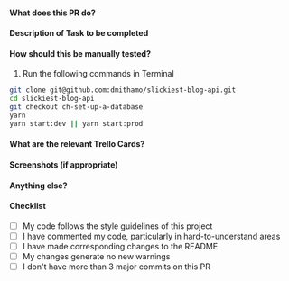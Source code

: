 #### What does this PR do?

#### Description of Task to be completed

#### How should this be manually tested?

1. Run the following commands in Terminal

```bash
git clone git@github.com:dmithamo/slickiest-blog-api.git
cd slickiest-blog-api
git checkout ch-set-up-a-database
yarn
yarn start:dev || yarn start:prod
```

#### What are the relevant Trello Cards?

#### Screenshots (if appropriate)

#### Anything else?

#### Checklist

- [ ] My code follows the style guidelines of this project
- [ ] I have commented my code, particularly in hard-to-understand areas
- [ ] I have made corresponding changes to the README
- [ ] My changes generate no new warnings
- [ ] I don't have more than 3 major commits on this PR
